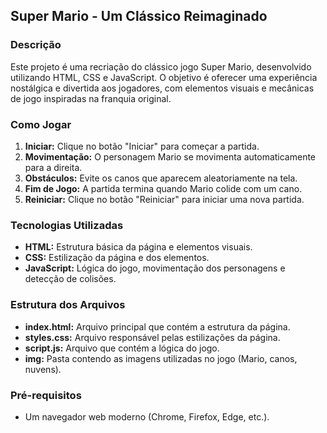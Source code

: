 
## Super Mario - Um Clássico Reimaginado

### Descrição
Este projeto é uma recriação do clássico jogo Super Mario, desenvolvido utilizando HTML, CSS e JavaScript. O objetivo é oferecer uma experiência nostálgica e divertida aos jogadores, com elementos visuais e mecânicas de jogo inspiradas na franquia original.

### Como Jogar
1. **Iniciar:** Clique no botão "Iniciar" para começar a partida.
2. **Movimentação:** O personagem Mario se movimenta automaticamente para a direita.
3. **Obstáculos:** Evite os canos que aparecem aleatoriamente na tela.
4. **Fim de Jogo:** A partida termina quando Mario colide com um cano.
5. **Reiniciar:** Clique no botão "Reiniciar" para iniciar uma nova partida.

### Tecnologias Utilizadas
* **HTML:** Estrutura básica da página e elementos visuais.
* **CSS:** Estilização da página e dos elementos.
* **JavaScript:** Lógica do jogo, movimentação dos personagens e detecção de colisões.

### Estrutura dos Arquivos
* **index.html:** Arquivo principal que contém a estrutura da página.
* **styles.css:** Arquivo responsável pelas estilizações da página.
* **script.js:** Arquivo que contém a lógica do jogo.
* **img:** Pasta contendo as imagens utilizadas no jogo (Mario, canos, nuvens).

### Pré-requisitos
* Um navegador web moderno (Chrome, Firefox, Edge, etc.).

